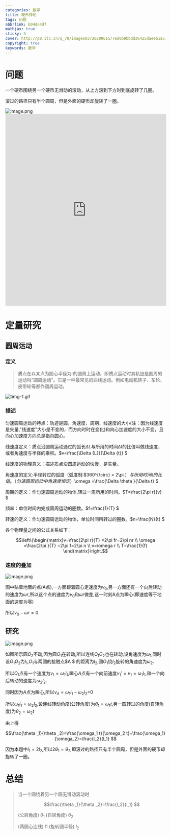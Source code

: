 ```yaml
---
categories: 数学
title: 硬币悖论
tags: 问题
abbrlink: b04da4d7
mathjax: true
sticky: 3
cover: http://p0.itc.cn/q_70/images03/20200615/7ed0b9bbdd36425daee61a571b1299eb.jpeg
copyright: true
keywords: 数学
---
```


# 问题

一个硬币围绕另一个硬币无滑动的滚动，从上方滚到下方时到底旋转了几圈。

滚过的路径只有半个圆周，但是外面的硬币却旋转了一圈。

<!-- more -->

<img src="https://i.loli.net/2020/10/24/yvCpY8HJkFucwqe.png" alt="image.png"  />

<iframe src="https://www.geogebra.org/classic/tny7tgxq?embed" width="100%" height="600" allowfullscreen style="border: 1px solid #e4e4e4;border-radius: 4px;" frameborder="0"></iframe>

# 定量研究

## 圆周运动

### 定义

>质点在以某点为圆心半径为r的圆周上运动，即质点运动时其轨迹是圆周的运动叫“圆周运动”。它是一种最常见的曲线运动。例如电动机转子、车轮、皮带轮等都作圆周运动。

![timg-1.gif](https://i.loli.net/2020/10/24/MRH8OAEmcqT7eJ5.gif)

### 描述

匀速圆周运动的特点：轨迹是圆，角速度，周期，线速度的大小(注：因为线速度是矢量,"线速度"大小是不变的，而方向时时在变化)和向心加速度的大小不变，且向心加速度方向总是指向圆心。

线速度定义：质点沿圆周运动通过的弧长$\Delta {L}$与所用的时间$\Delta {t}$的比值叫做线速度，或者角速度与半径的乘积。$v=\frac{\Delta {L}}{\Delta {t}} $

线速度的物理意义：描述质点沿圆周运动的快慢，是矢量。

角速度的定义:半径转过的弧度（弧度制:$360^{\circ} = 2\pi  $）与所用时间$t$的比值。（匀速圆周运动中角速度恒定）$\omega =\frac{\Delta \theta }{\Delta t} $

周期的定义：作匀速圆周运动的物体,转过一周所用的时间。$T=\frac{2\pi r}{v} $

频率：单位时间内完成圆周运动的圈数。$f=\frac{1}{T} $

转速的定义：作匀速圆周运动的物体，单位时间所转过的圈数。$n=\frac{N}{t} $

各个物理量之间的公式关系如下：

$$\left\{\begin{matrix}v=\frac{2\pi r}{T} =2\pi fr=2\pi nr \\ \omega =\frac{2\pi }{T} =2\pi f=2\pi n \\ v=\omega r \\ T=\frac{1}{f} \end{matrix}\right.$$

### 速度的叠加

![image.png](https://i.loli.net/2020/10/24/gfWP6DqNs3HjGIJ.png)

图中贴着地面的点(A点),一方面跟着圆心走速度为$v_0$,另一方面还有一个向后转动的速度为$\omega r$,所以这个点的速度为$v_0$和$\omega r$做差,这一时刻A点为瞬心(即速度等于地面的速度为零)

所以$v_0-\omega r=0$

## 研究

![image.png](https://i.loli.net/2020/10/24/ZD2lENxvSF3RUcA.png)

如图所示圆$O_2$不动,因为圆$O_1$在转动,所以连线$O_1 O_2$也在转动,设角速度为$\omega_1$,同时设$O_1 O_2$为$l_1$,$O_1$与两圆的接触点$A $ 的距离为$l_2$,圆$O_1$绕$l_2$旋转的角速度为$\omega _2$.

所以$O_1$点有一个速度为$v_1=\omega_1 l_1$,瞬心$A$点有一个向前速度$v_1'=v_1=\omega_1 l_1$,和一个向后转动的速度为$\omega_2 l_2$.

同时因为$A$点为瞬心,所以$v_A=\omega_1 l_1-\omega_2 l_2$=0

所以$\omega_1 l_1=\omega_2 l_2$,设连线转动角度(公转角度)为$\theta _1=\omega_1 t$,另一圆转过的角度(自转角度)为$\theta _2=\omega_2 t$

由上得

$$\frac{\theta _1}{\theta _2}=\frac{\omega_1 t}{\omega_2 t}=\frac{\omega_1}{\omega_2}=\frac{l_2}{l_1} $$

因为本题中$l_1=2 l_2$,所以$2\theta _1=\theta _2$,即滚过的路径只有半个圆周，但是外面的硬币却旋转了一圈。

# 总结

> 当一个圆绕着另一个圆无滑动滚动时
>
> $$\frac{\theta _1}{\theta _2}=\frac{l_2}{l_1} $$
>
> (公转角度) $\theta _1$	                		(自转角度) $\theta _2$
>
> (两圆心连线) $l1$ 						(旋转圆半径) $l_2$
>

